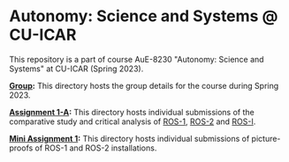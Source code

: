 # Autonomy: Science and Systems @ CU-ICAR

This repository is a part of course AuE-8230 "Autonomy: Science and Systems" at CU-ICAR (Spring 2023).

**[Group](https://github.com/Tinker-Twins/Autonomy-Science-And-Systems/tree/main/Group):** This directory hosts the group details for the course during Spring 2023.

**[Assignment 1-A](https://github.com/Tinker-Twins/Autonomy-Science-And-Systems/tree/main/Assignment%201-A):** This directory hosts individual submissions of the comparative study and critical analysis of [ROS-1](https://wiki.ros.org/noetic), [ROS-2](https://docs.ros.org/en/foxy/) and [ROS-I](https://rosindustrial.org/).

**[Mini Assignment 1](https://github.com/Tinker-Twins/Autonomy-Science-And-Systems/tree/main/Mini%20Assignment%201):** This directory hosts individual submissions of picture-proofs of ROS-1 and ROS-2 installations.

